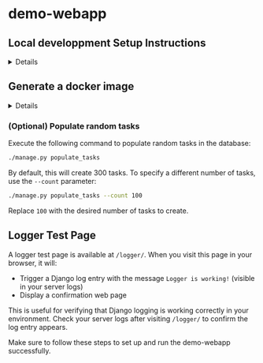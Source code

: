# demo-webapp

## Local developpment Setup Instructions
<details>

### 1. Create a Virtual Environment

First, create a virtual environment to isolate the project's dependencies:

```bash
python3 -m venv venv
```

### 2. Activate the Virtual Environment

Activate the virtual environment using the following command:

- On Windows:
  ```bash
  venv\Scripts\activate
  ```
- On macOS/Linux:
  ```bash
  source venv/bin/activate
  ```
### 3. Configure Environment Variables
Before proceeding, create a `.env` file in the root directory of the project or define the environment variables directly. Use the `.env.example` file as a reference for the required variables:

By default, the environment variables will take priority, and if none are defined, the ones defined in the `.venv` file under the root folder of the application will be used.

### 4. Install Dependencies

Install the required dependencies using `pip`:

```bash
pip install -r requirements.txt
```

### 5. Run a Local PostgreSQL Server (Development Only)

To run a local PostgreSQL server for development, use the following command:

```bash
docker run -p 5432:5432 --name postgres --network podman -e POSTGRES_PASSWORD=mypassword -d postgres:16.8
```

To refresh the PostgreSQL server, execute the following commands:

```bash
docker stop postgres
docker rm postgres
docker run -p 5432:5432 --name postgres --network podman -e POSTGRES_PASSWORD=mypassword -d postgres:16.8
```

### 6. Run the Server

Before running the server, apply the migrations:

```bash
python manage.py makemigrations myapp
python manage.py migrate
```

Run the Django development server:

```bash
python manage.py runserver
```

The server will start, and you can access the application at `http://127.0.0.1:8000/`.

### 7. Additional Commands

- To apply migrations:
  ```bash
  python manage.py migrate
  ```

- To create a superuser:
  ```bash
  python manage.py createsuperuser
  ```

- To collect static files:
  ```bash
  python manage.py collectstatic
  ```
</details>

## Generate a docker image
<details>

### Build Docker Image

To build the Docker image for the application, use the following command:

```bash
docker build -t demo-webapp:latest .
```

### Tag and Push Docker Image

To tag the Docker image and push it to a registry, use the following commands:

```bash
docker tag demo-webapp:latest your-registry/demo-webapp:latest
docker push your-registry/demo-webapp:latest
```

Replace `your-registry` with the actual registry URL.

### Run Docker Container

To run the Docker container, use the following command:

```bash
docker run -p 8000:8000 --network podman demo-webapp:latest
```

To run the container in detached mode, add the `-d` flag:

```bash
docker run -d -p 8000:8000 --network podman demo-webapp:latest
```

To run the Docker container with environment variables, use the following command:

```bash
docker run -d -p 8000:8000 --network podman \
  -e DB_USER=postgres \
  -e DB_PASSWORD=your-db-password \
  -e DB_NAME=postgres \
  -e DB_HOST=localhost \
  -e DB_PORT=5432 \
  demo-webapp:latest
```
</details>

### (Optional) Populate random tasks
Execute the following command to populate random tasks in the database:

```bash
./manage.py populate_tasks
```

By default, this will create 300 tasks. To specify a different number of tasks, use the `--count` parameter:

```bash
./manage.py populate_tasks --count 100
```

Replace `100` with the desired number of tasks to create.

## Logger Test Page

A logger test page is available at `/logger/`. When you visit this page in your browser, it will:

- Trigger a Django log entry with the message `Logger is working!` (visible in your server logs)
- Display a confirmation web page

This is useful for verifying that Django logging is working correctly in your environment. Check your server logs after visiting `/logger/` to confirm the log entry appears.

Make sure to follow these steps to set up and run the demo-webapp successfully.
